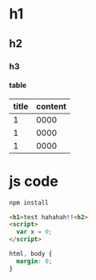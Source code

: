 # h1

## h2

### h3

#### table

| title | content |
| --- | ---- |
| 1 | 0000 |
| 1 | 0000 |
| 1 | 0000 |


js code
=======

```bash
npm install
```

```html
<h1>test hahahah!!<h2>
<script>
  var x = 0;
</script>
```

```css
html, body {
  margin: 0;
}
```

